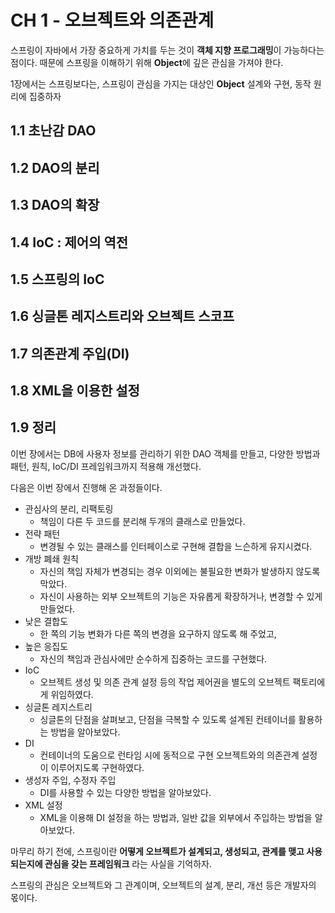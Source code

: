 # CH 1 - 오브젝트와 의존관계

스프링이 자바에서 가장 중요하게 가치를 두는 것이 **객체 지향 프로그래밍**이 가능하다는 점이다. 때문에 스프링을 이해하기 위해 **Object**에 깊은 관심을 가져야 한다.

1장에서는 스프링보다는, 스프링이 관심을 가지는 대상인 **Object** 설계와 구현, 동작 원리에 집중하자

## 1.1 초난감 DAO

## 1.2 DAO의 분리

## 1.3 DAO의 확장

## 1.4 IoC : 제어의 역전

## 1.5 스프링의 IoC

## 1.6 싱글톤 레지스트리와 오브젝트 스코프

## 1.7 의존관계 주입(DI)

## 1.8 XML을 이용한 설정

## 1.9 정리

이번 장에서는 DB에 사용자 정보를 관리하기 위한 DAO 객체를 만들고, 다양한 방법과 패턴, 원칙, IoC/DI 프레임워크까지 적용해 개선했다.

다음은 이번 장에서 진행해 온 과정들이다.

- 관심사의 분리, 리팩토링 
	- 책임이 다른 두 코드를 분리해 두개의 클래스로 만들었다.
- 전략 패턴
	- 변경될 수 있는 클래스를 인터페이스로 구현해 결합을 느슨하게 유지시켰다.
- 개방 폐쇄 원칙
	- 자신의 책임 자체가 변경되는 경우 이외에는 불필요한 변화가 발생하지 않도록 막았다.
	- 자신이 사용하는 외부 오브젝트의 기능은 자유롭게 확장하거나, 변경할 수 있게 만들었다.
- 낮은 결합도
	- 한 쪽의 기능 변화가 다른 쪽의 변경을 요구하지 않도록 해 주었고, 
- 높은 응집도
	- 자신의 책임과 관심사에만 순수하게 집중하는 코드를 구현했다.
- IoC
	- 오브젝트 생성 및 의존 관계 설정 등의 작업 제어권을 별도의 오브젝트 팩토리에게 위임하였다.
- 싱글톤 레지스트리
	- 싱글톤의 단점을 살펴보고, 단점을 극복할 수 있도록 설계된 컨테이너를 활용하는 방법을 알아보았다.
- DI
	- 컨테이너의 도움으로 런타임 시에 동적으로 구현 오브젝트와의 의존관계 설정이 이루어지도록 구현하였다.
- 생성자 주입, 수정자 주입
	- DI를 사용할 수 있는 다양한 방법을 알아보았다.
- XML 설정
	- XML을 이용해 DI 설정을 하는 방법과, 일반 값을 외부에서 주입하는 방법을 알아보았다.

마무리 하기 전에, 스프링이란 **어떻게 오브젝트가 설계되고, 생성되고, 관계를 맺고 사용되는지에 관심을 갖는 프레임워크** 라는 사실을 기억하자.

스프링의 관심은 오브젝트와 그 관계이며, 오브젝트의 설계, 분리, 개선 등은 개발자의 몫이다.
